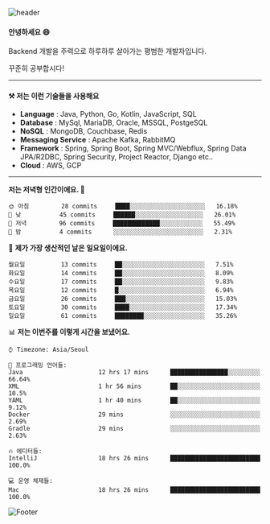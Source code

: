 ![header](https://capsule-render.vercel.app/api?type=waving&color=gradient&height=250&section=header&text=Wondeok%20Kang&fontSize=60&animation=fadeIn&fontAlignY=38&desc=a.k.a.%20Wade%2C%20Deogicorgi%20&descAlignY=61&descAlign=66&descSize=25&customColorList=4)



#### 안녕하세요 😄
Backend 개발을 주력으로 하루하루 살아가는 평범한 개발자입니다.

꾸준히 공부합시다!


<!-- blog : 

[![Velog's GitHub stats](https://velog-readme-stats.vercel.app/api/badge?name=deogicorgi)](https://velog.io/@deogicorgi)  -->

---

#### ⚒️ 저는 이런 기술들을 사용해요

- **Language** : Java, Python, Go, Kotlin, JavaScript, SQL
- **Database** : MySql, MariaDB, Oracle, MSSQL, PostgeSQL
- **NoSQL** : MongoDB, Couchbase, Redis
- **Messaging Service** : Apache Kafka, RabbitMQ
- **Framework** : Spring, Spring Boot, Spring MVC/Webflux, Spring Data JPA/R2DBC, Spring Security, Project Reactor, Django etc..
- **Cloud** : AWS, GCP
---

<!--
[![Solved.ac Profile](http://mazassumnida.wtf/api/v2/generate_badge?boj=deogicorgi)](https://solved.ac/deogicorgi/)
![alt text](https://github.com/[username]/[reponame]/blob/[branch]/image.jpg?raw=true)
--> 

<!--START_SECTION:waka-->
**저는 저녁형 인간이에요. 🦉** 

```text
🌞 아침         28 commits     ████░░░░░░░░░░░░░░░░░░░░░   16.18% 
🌆 낮　         45 commits     ██████░░░░░░░░░░░░░░░░░░░   26.01% 
🌃 저녁         96 commits     █████████████░░░░░░░░░░░░   55.49% 
🌙 밤　         4 commits      ░░░░░░░░░░░░░░░░░░░░░░░░░   2.31%

```
📅 **제가 가장 생산적인 날은 일요일이에요.** 

```text
월요일          13 commits     ██░░░░░░░░░░░░░░░░░░░░░░░   7.51% 
화요일          14 commits     ██░░░░░░░░░░░░░░░░░░░░░░░   8.09% 
수요일          17 commits     ██░░░░░░░░░░░░░░░░░░░░░░░   9.83% 
목요일          12 commits     █░░░░░░░░░░░░░░░░░░░░░░░░   6.94% 
금요일          26 commits     ███░░░░░░░░░░░░░░░░░░░░░░   15.03% 
토요일          30 commits     ████░░░░░░░░░░░░░░░░░░░░░   17.34% 
일요일          61 commits     ████████░░░░░░░░░░░░░░░░░   35.26%

```


📊 **저는 이번주를 이렇게 시간을 보냈어요.** 

```text
⌚︎ Timezone: Asia/Seoul

💬 프로그래밍 언어들: 
Java                     12 hrs 17 mins      ████████████████░░░░░░░░░   66.64% 
XML                      1 hr 56 mins        ██░░░░░░░░░░░░░░░░░░░░░░░   10.5% 
YAML                     1 hr 40 mins        ██░░░░░░░░░░░░░░░░░░░░░░░   9.12% 
Docker                   29 mins             ░░░░░░░░░░░░░░░░░░░░░░░░░   2.69% 
Gradle                   29 mins             ░░░░░░░░░░░░░░░░░░░░░░░░░   2.63%

🔥 에디터들: 
IntelliJ                 18 hrs 26 mins      █████████████████████████   100.0%

💻 운영 체제들: 
Mac                      18 hrs 26 mins      █████████████████████████   100.0%

```


<!--END_SECTION:waka-->

![Footer](https://capsule-render.vercel.app/api?type=waving&color=auto&height=200&section=footer&&customColorList=4)
<!--

**deogicorgi/deogicorgi** is a ✨ _special_ ✨ repository because its `README.md` (this file) appears on your GitHub profile.

Here are some ideas to get you started:

- 🔭 I’m currently working on ...
- 🌱 I’m currently learning ...
- 👯 I’m looking to collaborate on ...
- 🤔 I’m looking for help with ...
- 💬 Ask me about ...
- 📫 How to reach me: ...
- 😄 Pronouns: ...
- ⚡ Fun fact: ...
-->
